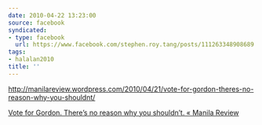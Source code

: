 ```yaml
---
date: 2010-04-22 13:23:00
source: facebook
syndicated:
- type: facebook
  url: https://www.facebook.com/stephen.roy.tang/posts/111263348908689
tags:
- halalan2010
title: ''
---
```


http://manilareview.wordpress.com/2010/04/21/vote-for-gordon-theres-no-reason-why-you-shouldnt/

[Vote for Gordon. There’s no reason why you shouldn’t. « Manila Review](http://manilareview.wordpress.com/2010/04/21/vote-for-gordon-theres-no-reason-why-you-shouldnt/)